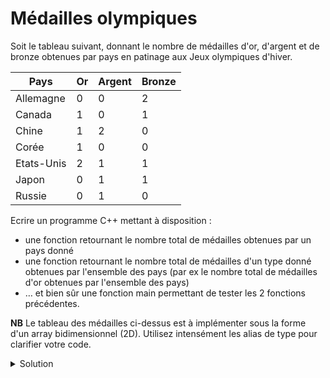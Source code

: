 # Médailles olympiques

Soit le tableau suivant, donnant le nombre de médailles d'or, d'argent et de bronze obtenues par pays en patinage aux Jeux olympiques d'hiver.

| Pays      | Or | Argent | Bronze |
|-----------|----|--------|--------|
| Allemagne | 0  | 0      | 2      |
| Canada    | 1  | 0      | 1      |
| Chine     | 1  | 2      | 0      |
| Corée     | 1  | 0      | 0      |
| Etats-Unis| 2  | 1      | 1      |
| Japon     | 0  | 1      | 1      |
| Russie    | 0  | 1      | 0      |

Ecrire un programme C++ mettant à disposition :

- une fonction retournant le nombre total de médailles obtenues par un pays donné
- une fonction retournant le nombre total de médailles d'un type donné obtenues par l'ensemble des pays (par ex le nombre total de médailles d'or obtenues par l'ensemble des pays)
- … et bien sûr une fonction main permettant de tester les 2 fonctions précédentes.

**NB** Le tableau des médailles ci-dessus est à implémenter sous la forme d'un array bidimensionnel (2D). Utilisez intensément les alias de type pour clarifier votre code.   

<details>
<summary>Solution</summary>

~~~cpp
#include <array>
#include <iomanip>
#include <iostream>
#include <string>
using namespace std;

const array PAYS = {"Allemagne", "Canada", "Chine", "Coree",
                    "Etats-Unis", "Japon", "Russie"};
const int W_PAYS_MAX = 10; // plus long nom de pays

const array METAUX = {"Or", "Argent", "Bronze"};
const int W_METAL_MAX = 6; // plus long nom de metal

using Nombre_de_medailles = unsigned short;
using Pays = size_t;
using Metal = size_t;

using Medailles_du_pays = array<Nombre_de_medailles, METAUX.size()>;
using Tableau_des_medailles = array<Medailles_du_pays, PAYS.size()>;

Nombre_de_medailles total_medailles_pays(
        const Tableau_des_medailles& medailles,
        Pays pays);

Nombre_de_medailles total_medailles_metal(
        const Tableau_des_medailles& medailles,
        Metal metal);

inline auto pluriel(unsigned n) { return n >= 2 ? "s" : ""; }

int main() {

   const Tableau_des_medailles tableau_des_medailles =
           { Medailles_du_pays{0, 0, 2},
             Medailles_du_pays{1, 0, 1},
             Medailles_du_pays{1, 2, 0},
             Medailles_du_pays{1, 0, 0},
             Medailles_du_pays{2, 1, 1},
             Medailles_du_pays{0, 1, 1},
             Medailles_du_pays{0, 1, 0} };

   // Nombre total de médailles obtenues par chacun des pays

   for (Pays pays{0}; pays < PAYS.size(); ++pays) {
      const string& nom_du_pays = PAYS.at(pays);
      Nombre_de_medailles nb_medailles
              = total_medailles_pays(tableau_des_medailles, pays);

      cout << setw(W_PAYS_MAX) << left << nom_du_pays << " : "
           << nb_medailles << " medaille" << pluriel(nb_medailles)
           << endl;
   }
   cout << endl;

   // Nombre total de médailles d'or, d'argent et de bronze obtenues
   // par l'ensemble des pays

   for (Metal metal = 0; metal < METAUX.size(); ++metal) {
      const string& nom_du_metal = METAUX.at(metal);
      Nombre_de_medailles nb_medailles
              = total_medailles_metal(tableau_des_medailles, metal);

      cout << setw(W_METAL_MAX) << left << nom_du_metal << " : "
           << nb_medailles << " medaille" << pluriel(nb_medailles)
           << endl;
   }
}

Nombre_de_medailles total_medailles_pays(
        const Tableau_des_medailles & tableau_des_medailles,
        Pays pays)
{
   Nombre_de_medailles cnt{0};
   const Medailles_du_pays& medailles_du_pays = tableau_des_medailles.at(pays);
   for (Nombre_de_medailles nb : medailles_du_pays) {
      cnt += nb;
   }
   return cnt;
}

Nombre_de_medailles total_medailles_metal(
        const Tableau_des_medailles & tableau_des_medailles,
        Metal metal)
{
   Nombre_de_medailles cnt{0};
   for (Pays pays{0}; pays < PAYS.size(); ++pays) {
      cnt += tableau_des_medailles.at(pays).at(metal);
   }
   return cnt;
}
~~~
</details>

